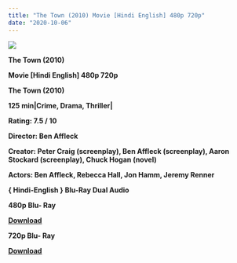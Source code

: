 ```yaml
---
title: "The Town (2010) Movie [Hindi English] 480p 720p"
date: "2020-10-06"
---
```


[**![](https://1.bp.blogspot.com/-G3FlEzUIRtQ/XvgUdB9LTzI/AAAAAAAADuk/R_ldQoW6-YUhg7fWEfEMZjoAxfwI6naEwCLcBGAsYHQ/s1600/townth.jpg)**](https://1.bp.blogspot.com/-G3FlEzUIRtQ/XvgUdB9LTzI/AAAAAAAADuk/R_ldQoW6-YUhg7fWEfEMZjoAxfwI6naEwCLcBGAsYHQ/s1600/townth.jpg)

 **The Town (2010)**

**Movie \[Hindi English\] 480p 720p** 

 **The Town (2010)**

**125 min|Crime, Drama, Thriller|**

**Rating: 7.5 / 10** 

**Director: Ben Affleck**

**Creator: Peter Craig (screenplay), Ben Affleck (screenplay), Aaron Stockard (screenplay), Chuck Hogan (novel)**

**Actors: Ben Affleck, Rebecca Hall, Jon Hamm, Jeremy Renner**

 **{ Hindi-English } Blu-Ray Dual Audio**

**480p Blu- Ray**

**[Download](http://www.veryfasturl.xyz/3055)** 

**720p Blu- Ray**

[**Download**](http://www.veryfasturl.xyz/3056)
